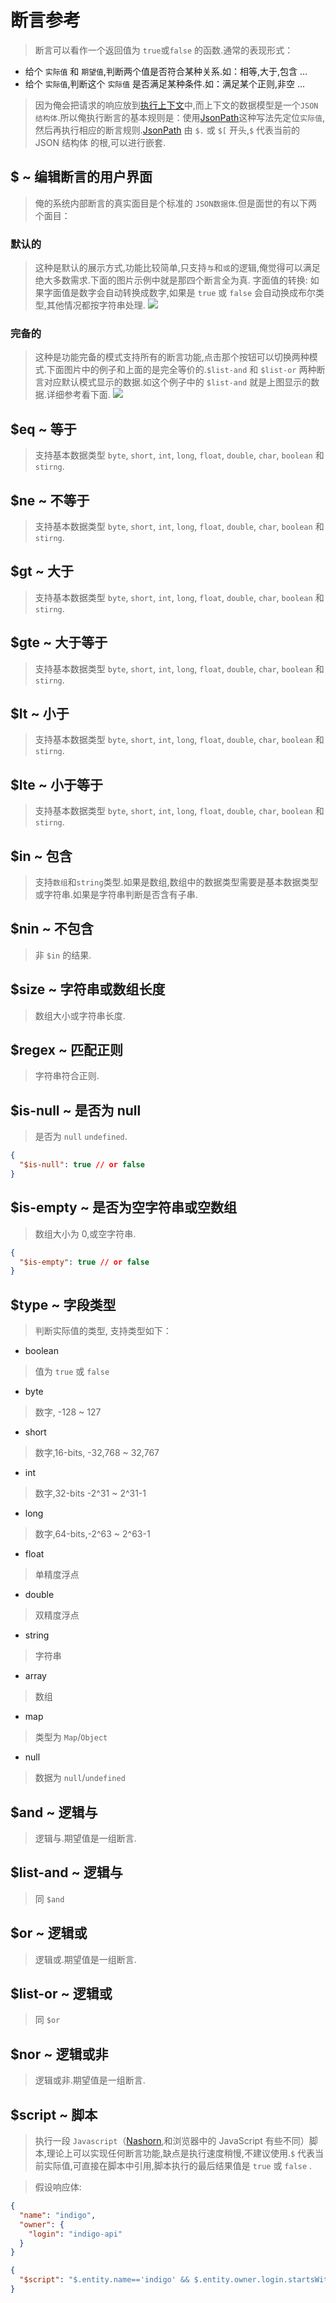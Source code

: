 # 断言参考

> 断言可以看作一个返回值为 `true`或`false` 的函数.通常的表现形式：

- 给个 `实际值` 和 `期望值`,判断两个值是否符合某种关系.如：相等,大于,包含 ...
- 给个 `实际值`,判断这个 `实际值` 是否满足某种条件.如：满足某个正则,非空 ...

> 因为俺会把请求的响应放到[执行上下文](./context)中,而上下文的数据模型是一个`JSON结构体`.所以俺执行断言的基本规则是：使用[JsonPath](https://goessner.net/articles/JsonPath/)这种写法先定位`实际值`,然后再执行相应的断言规则.[JsonPath](https://goessner.net/articles/JsonPath/) 由 `$.` 或 `$[` 开头,`$` 代表当前的 JSON 结构体 的根,可以进行嵌套.

## $ ~ 编辑断言的用户界面

> 俺的系统内部断言的真实面目是个标准的 `JSON数据体`.但是面世的有以下两个面目：

### 默认的

> 这种是默认的展示方式,功能比较简单,只支持`与`和`或`的逻辑,俺觉得可以满足绝大多数需求.下面的图片示例中就是那四个断言全为真.
> 字面值的转换: 如果字面值是数字会自动转换成数字,如果是 `true` 或 `false` 会自动换成布尔类型,其他情况都按字符串处理.
> ![](./images/assertions-simple.png)

### 完备的

> 这种是功能完备的模式支持所有的断言功能,点击那个按钮可以切换两种模式.下面图片中的例子和上面的是完全等价的.`$list-and` 和 `$list-or` 两种断言对应默认模式显示的数据.如这个例子中的 `$list-and` 就是上图显示的数据.详细参考看下面.
> ![](./images/assertions-full.png)

## $eq ~ 等于

> 支持基本数据类型 `byte`, `short`, `int`, `long`, `float`, `double`, `char`, `boolean` 和 `stirng`.

## $ne ~ 不等于

> 支持基本数据类型 `byte`, `short`, `int`, `long`, `float`, `double`, `char`, `boolean` 和 `stirng`.

## $gt ~ 大于

> 支持基本数据类型 `byte`, `short`, `int`, `long`, `float`, `double`, `char`, `boolean` 和 `stirng`.

## $gte ~ 大于等于

> 支持基本数据类型 `byte`, `short`, `int`, `long`, `float`, `double`, `char`, `boolean` 和 `stirng`.

## $lt ~ 小于

> 支持基本数据类型 `byte`, `short`, `int`, `long`, `float`, `double`, `char`, `boolean` 和 `stirng`.

## $lte ~ 小于等于

> 支持基本数据类型 `byte`, `short`, `int`, `long`, `float`, `double`, `char`, `boolean` 和 `stirng`.

## $in ~ 包含

> 支持`数组`和`string`类型.如果是数组,数组中的数据类型需要是基本数据类型或字符串.如果是字符串判断是否含有子串.

## $nin ~ 不包含

> 非 `$in` 的结果.

## $size ~ 字符串或数组长度

> 数组大小或字符串长度.

## $regex ~ 匹配正则

> 字符串符合正则.

## $is-null ~ 是否为 null

> 是否为 `null` `undefined`.

```json
{
  "$is-null": true // or false
}
```

## $is-empty ~ 是否为空字符串或空数组

> 数组大小为 0,或空字符串.

```json
{
  "$is-empty": true // or false
}
```

## $type ~ 字段类型

> 判断实际值的类型, 支持类型如下：

- boolean

> 值为 `true` 或 `false`

- byte

> 数字, -128 ~ 127

- short

> 数字,16-bits, -32,768 ~ 32,767

- int

> 数字,32-bits -2^31 ~ 2^31-1

- long

> 数字,64-bits,-2^63 ~ 2^63-1

- float

> 单精度浮点

- double

> 双精度浮点

- string

> 字符串

- array

> 数组

- map

> 类型为 `Map`/`Object`

- null

> 数据为 `null`/`undefined`

## $and ~ 逻辑与

> 逻辑与.期望值是一组断言.

## $list-and ~ 逻辑与

> 同 `$and`

## $or ~ 逻辑或

> 逻辑或.期望值是一组断言.

## $list-or ~ 逻辑或

> 同 `$or`

## $nor ~ 逻辑或非

> 逻辑或非.期望值是一组断言.

## $script ~ 脚本

> 执行一段 `Javascript`（[Nashorn](<https://en.wikipedia.org/wiki/Nashorn_(JavaScript_engine)>),和浏览器中的 JavaScript 有些不同）脚本,理论上可以实现任何断言功能,缺点是执行速度稍慢,不建议使用.`$` 代表当前实际值,可直接在脚本中引用,脚本执行的最后结果值是 `true` 或 `false` .

> 假设响应体:

```json
{
  "name": "indigo",
  "owner": {
    "login": "indigo-api"
  }
}
```

```json
{
  "$script": "$.entity.name=='indigo' && $.entity.owner.login.startsWith('indigo')"
}
```
